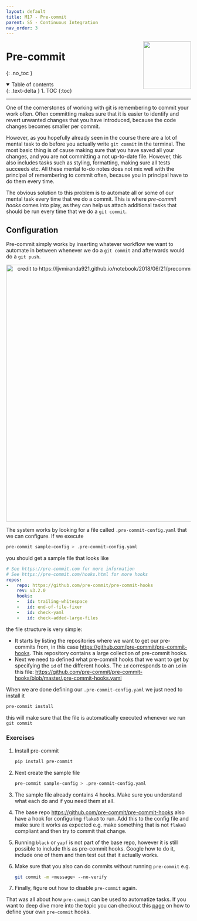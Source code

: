```yaml
---
layout: default
title: M17 - Pre-commit
parent: S5 - Continuous Integration
nav_order: 3
---
```


<img style="float: right;" src="../figures/icons/precommit.png" width="130">

# Pre-commit
{: .no_toc }

<details open markdown="block">
  <summary>
    Table of contents
  </summary>
  {: .text-delta }
1. TOC
{:toc}
</details>

---

One of the cornerstones of working with git is remembering to commit your work often. Often committing makes sure
that it is easier to identify and revert unwanted changes that you have introduced, because the code changes becomes
smaller per commit.

However, as you hopefully already seen in the course there are a lot of mental task to do before you actually write
`git commit` in the terminal. The most basic thing is of cause making sure that you have saved all your changes, and
you are not committing a not up-to-date file. However, this also includes tasks such as styling, formatting, making
sure all tests succeeds etc. All these mental to-do notes does not mix well with the principal of remembering to commit
often, because you in principal have to do them every time.

The obvious solution to this problem is to automate all or some of our mental task every time that we do a commit. This
is where *pre-commit hooks* comes into play, as they can help us attach additional tasks that should be run every time
that we do a `git commit`.

## Configuration

Pre-commit simply works by inserting whatever workflow we want to automate in between whenever we do a `git commit` and
afterwards would do a `git push`.

<p align="center">
  <img src="../figures/pre_commit.png" width="700"
  title="credit to https://ljvmiranda921.github.io/notebook/2018/06/21/precommits-using-black-and-flake8/">
</p>

The system works by looking for a file called `.pre-commit-config.yaml` that we can configure. If we execute

```bash
pre-commit sample-config > .pre-commit-config.yaml
```

you should get a sample file that looks like

```yaml
# See https://pre-commit.com for more information
# See https://pre-commit.com/hooks.html for more hooks
repos:
-   repo: https://github.com/pre-commit/pre-commit-hooks
    rev: v3.2.0
    hooks:
    -   id: trailing-whitespace
    -   id: end-of-file-fixer
    -   id: check-yaml
    -   id: check-added-large-files
```

the file structure is very simple:

* It starts by listing the repositories where we want to get our pre-commits from, in this case
  <https://github.com/pre-commit/pre-commit-hooks>. This repository contains a large collection of pre-commit hooks.
* Next we need to defined what pre-commit hooks that we want to get by specifying the `id` of the different hooks.
  The `id` corresponds to an `id` in this file:
  <https://github.com/pre-commit/pre-commit-hooks/blob/master/.pre-commit-hooks.yaml>

When we are done defining our `.pre-commit-config.yaml` we just need to install it

```bash
pre-commit install
```

this will make sure that the file is automatically executed whenever we run `git commit`

### Exercises

1. Install pre-commit

   ```bash
   pip install pre-commit
   ```

2. Next create the sample file

   ```bash
   pre-commit sample-config > .pre-commit-config.yaml
   ```

3. The sample file already contains 4 hooks. Make sure you understand what each do and if you need them at all.

4. The base repo <https://github.com/pre-commit/pre-commit-hooks> also have a hook for configuring `flake8` to run.
   Add this to the config file and make sure it works as expected e.g. make something that is not `flake8` compliant
   and then try to commit that change.

5. Running `black` or `yapf` is not part of the base repo, however it is still possible to include this as pre-commit
   hooks. Google how to do it, include one of them and then test out that it actually works.

6. Make sure that you also can do commits without running `pre-commit` e.g.

   ```bash
   git commit -m <message> --no-verify
   ```

7. Finally, figure out how to disable `pre-commit` again.

That was all about how `pre-commit` can be used to automatize tasks. If you want to deep dive more into the topic you
can checkout this [page](https://pre-commit.com/#python) on how to define your own `pre-commit` hooks.
